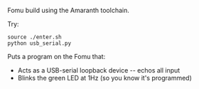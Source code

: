 Fomu build using the Amaranth toolchain.

Try:

```
source ./enter.sh
python usb_serial.py
```

Puts a program on the Fomu that:

- Acts as a USB-serial loopback device -- echos all input
- Blinks the green LED at 1Hz (so you know it's programmed)


